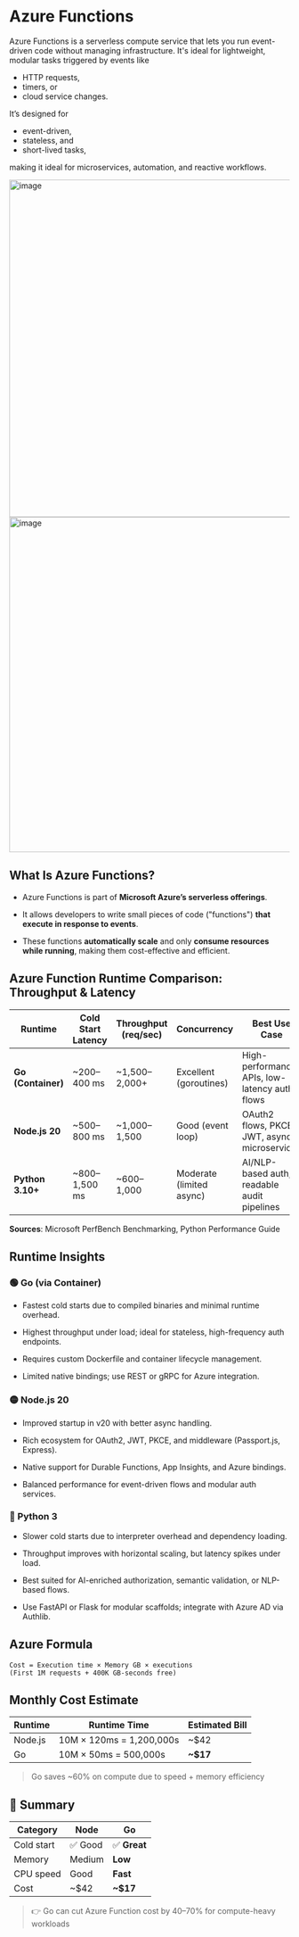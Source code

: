 # Azure Functions

Azure Functions is a serverless compute service that lets you run event-driven code without managing infrastructure. 
It's ideal for lightweight, modular tasks triggered by events like 

- HTTP requests,
- timers, or 
- cloud service changes.

It’s designed for 

- event-driven, 
- stateless, and
- short-lived tasks,

making it ideal for microservices, automation, and reactive workflows.

<img width="1345" height="605" alt="image" src="https://github.com/user-attachments/assets/35c6992e-ddc8-4e4f-806e-87511169604e" />

<img width="1342" height="601" alt="image" src="https://github.com/user-attachments/assets/b157386f-7f59-4570-a9ef-570f9b46640b" />

## What Is Azure Functions?

- Azure Functions is part of **Microsoft Azure’s serverless offerings**. 

- It allows developers to write small pieces of code ("functions") **that execute in response to events**. 

- These functions **automatically scale** and only **consume resources while running**, making them cost-effective and efficient.

## Azure Function Runtime Comparison: Throughput & Latency

| **Runtime**       | **Cold Start Latency** | **Throughput (req/sec)** | **Concurrency**           | **Best Use Case**                                 |
|-------------------|------------------------|---------------------------|----------------------------|---------------------------------------------------|
| **Go (Container)**| ~200–400 ms            | ~1,500–2,000+             | Excellent (goroutines)     | High-performance APIs, low-latency auth flows     |
| **Node.js 20**    | ~500–800 ms            | ~1,000–1,500              | Good (event loop)          | OAuth2 flows, PKCE, JWT, async microservices      |
| **Python 3.10+**  | ~800–1,500 ms          | ~600–1,000                | Moderate (limited async)   | AI/NLP-based auth, readable audit pipelines       |

**Sources**: Microsoft PerfBench Benchmarking, Python Performance Guide

## Runtime Insights

### 🟢 Go (via Container)

- Fastest cold starts due to compiled binaries and minimal runtime overhead.

- Highest throughput under load; ideal for stateless, high-frequency auth endpoints.

- Requires custom Dockerfile and container lifecycle management.

- Limited native bindings; use REST or gRPC for Azure integration.

### 🟡 Node.js 20

- Improved startup in v20 with better async handling.

- Rich ecosystem for OAuth2, JWT, PKCE, and middleware (Passport.js, Express).

- Native support for Durable Functions, App Insights, and Azure bindings.

- Balanced performance for event-driven flows and modular auth services.

### 🔴 Python 3

- Slower cold starts due to interpreter overhead and dependency loading.

- Throughput improves with horizontal scaling, but latency spikes under load.

- Best suited for AI-enriched authorization, semantic validation, or NLP-based flows.

- Use FastAPI or Flask for modular scaffolds; integrate with Azure AD via Authlib.

## Azure Formula

```
Cost = Execution time × Memory GB × executions
(First 1M requests + 400K GB-seconds free)
```

## Monthly Cost Estimate

| Runtime | Runtime Time             | Estimated Bill |
| ------- | ------------------------ | -------------- |
| Node.js | 10M × 120ms = 1,200,000s | ~$42           |
| Go      | 10M × 50ms = 500,000s    | **~$17**       |

> Go saves ~60% on compute due to speed + memory efficiency

## 🧠 Summary

| Category   | Node   | Go          |
| ---------- | ------ | ----------- |
| Cold start | ✅ Good | ✅ **Great** |
| Memory     | Medium | **Low**     |
| CPU speed  | Good   | **Fast**    |
| Cost       | ~$42   | **~$17**    |

> 👉 Go can cut Azure Function cost by 40–70% for compute-heavy workloads

